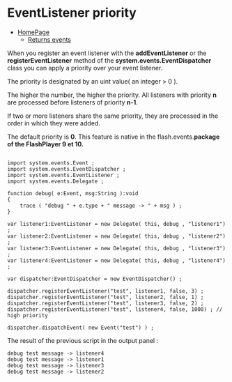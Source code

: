 # EventListener priority #

  * [HomePage](http://code.google.com/p/maashaack/)
    * [Returns events](events.md)

When you register an event listener with the **addEventListener** or the **registerEventListener** method of the **system.events.EventDispatcher** class you can apply a priority over your event listener.

The priority is designated by an uint value( an integer > 0 ).

The higher the number, the higher the priority. All listeners with priority **n** are processed before listeners of priority **n-1**.

If two or more listeners share the same priority, they are processed in the order in which they were added.

The default priority is **0**. This feature is native in the flash.events.**package of the FlashPlayer 9 et 10.**

```

import system.events.Event ;
import system.events.EventDispatcher ;
import system.events.EventListener ;
import system.events.Delegate ;

function debug( e:Event, msg:String ):void 
{
    trace ( "debug " + e.type + " message -> " + msg ) ;
}

var listener1:EventListener = new Delegate( this, debug , "listener1") ;
var listener2:EventListener = new Delegate( this, debug , "listener2") ;
var listener3:EventListener = new Delegate( this, debug , "listener3") ;
var listener4:EventListener = new Delegate( this, debug , "listener4") ;

var dispatcher:EventDispatcher = new EventDispatcher() ;

dispatcher.registerEventListener("test", listener1, false, 3) ;
dispatcher.registerEventListener("test", listener2, false, 1) ;
dispatcher.registerEventListener("test", listener3, false, 2) ;
dispatcher.registerEventListener("test", listener4, false, 1000) ; // high priority

dispatcher.dispatchEvent( new Event("test") ) ;

```

The result of the previous script in the output panel :

```
debug test message -> listener4
debug test message -> listener1
debug test message -> listener3
debug test message -> listener2
```